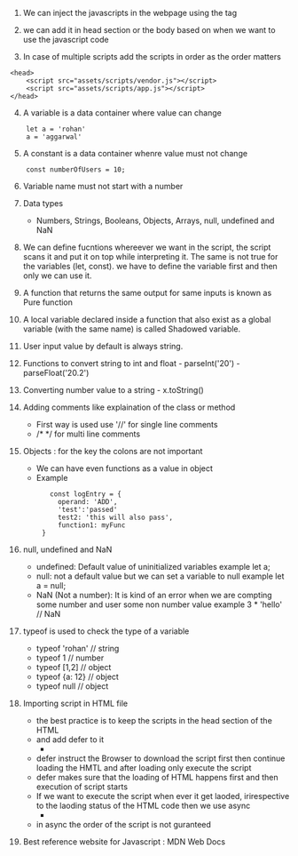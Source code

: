 1. We can inject the javascripts in the webpage using the <script></script> tag

2. we can add it in head section or the body based on when we want to use the javascript code

3. In case of multiple scripts add the scripts in order as the order matters

```
<head>
    <script src="assets/scripts/vendor.js"></script>
    <script src="assets/scripts/app.js"></script>
</head>

```

4. A variable is a data container where value can change

```
    let a = 'rohan'
    a = 'aggarwal'
```

5. A constant is a data container whenre value must not change

```
    const numberOfUsers = 10;
```

6. Variable name must not start with a number

7. Data types

   - Numbers, Strings, Booleans, Objects, Arrays, null, undefined and NaN

8. We can define fucntions whereever we want in the script, the script scans it and put it on top while interpreting it. The same is not true for the variables (let, const). we have to define the variable first and then only we can use it.

9. A function that returns the same output for same inputs is known as Pure function

10. A local variable declared inside a function that also exist as a global variable (with the same name) is called Shadowed variable.

11. User input value by default is always string.

12. Functions to convert string to int and float - parseInt('20') - parseFloat('20.2')

13. Converting number value to a string - x.toString()

14. Adding comments like explaination of the class or method

    - First way is used use '//' for single line comments
    - /\* \*/ for multi line comments

15. Objects : for the key the colons are not important
    - We can have even functions as a value in object
    - Example

```
          const logEntry = {
            operand: 'ADD',
            'test':'passed'
            test2: 'this will also pass',
            function1: myFunc
        }
```

16. null, undefined and NaN
    - undefined: Default value of uninitialized variables 
        example let a;
    - null: not a default value but we can set a variable to null
        example let a = null;
    - NaN (Not a number): It is kind of an error when we are compting some number and user some non number value
        example 3 * 'hello'      // NaN
    
17. typeof is used to check the type of a variable
    - typeof 'rohan'      // string
    - typeof 1            // number
    - typeof [1,2]        // object
    - typeof {a: 12}      // object
    - typeof null         // object

18. Importing script in HTML file
    - the best practice is to keep the scripts in the head section of the HTML
    - and add defer to it
        - <script src="..." defer></script>
    - defer instruct the Browser to download the script first then continue loading the HMTL and after loading only execute the script
    - defer makes sure that the loading of HTML happens first and then execution of script starts
    - If we want to execute the script when ever it get laoded, irirespective to the laoding status of the HTML code then we use async
        - <script src="" async></script>
    - in async the order of the script is not guranteed

19. Best reference website for Javascript : MDN Web Docs